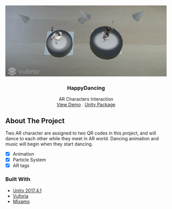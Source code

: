 <!-- PROJECT LOGO -->
<br />
<p align="center">
  <a href="https://github.com/PKhuang-TW/HappyDancing/blob/master/imgs/HappyDancing.png">
    <img src="imgs/HappyDancing.png" width="700">
  </a>
  <h3 align="center">HappyDancing</h3>
  <p align="center">
    AR Characters Interaction
    <br />
    <a href="https://youtu.be/tKGlHF4obC0">View Demo</a>
    .
    <a href="https://drive.google.com/file/d/1lMykZDWJjKQO58NvJxWE2bWv6ck8fyLI/view?usp=sharing">Unity Package</a>
  </p>
</p>


<!-- ABOUT THE PROJECT -->
## About The Project

Two AR character are assigned to two QR codes in this project, and will dance to each other while they meet in AR world. Dancing animation and music will begin when they start dancing.

- [x] Animation
- [x] Particle System
- [x] AR tags

### Built With

* [Unity 2017.4.1](https://unity3d.com)
* [Vuforia](https://developer.vuforia.com)
* [Mixamo](https://www.mixamo.com/)